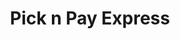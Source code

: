 ---
title: "Pick n Pay Express"
url: /vereeniging/pick-n-pay-express-houtkop-road/
shop: convenience
---